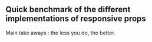 ## Quick benchmark of the different implementations of responsive props

Main take aways : the less you do, the better.
